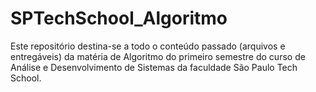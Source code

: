 # SPTechSchool_Algoritmo
Este repositório destina-se a todo o conteúdo passado (arquivos e entregáveis) da matéria de Algoritmo do primeiro semestre do curso de Análise e Desenvolvimento de Sistemas da faculdade São Paulo Tech School.
